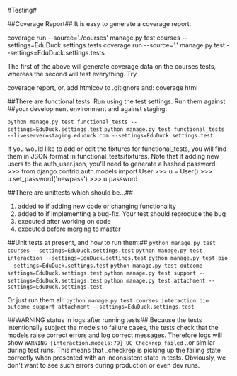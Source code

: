 #Testing#

##Coverage Report##
It is easy to generate a coverage report:

coverage run --source='./courses' manage.py test courses --settings=EduDuck.settings.tests
coverage run --source='.' manage.py test --settings=EduDuck.settings.tests

The first of the above will generate coverage data on the courses tests, 
whereas the second will test everything. Try

coverage report, or, add htmlcov to .gitignore and:
coverage html

##There are functional tests. Run using the test settings. Run them against 
##your development environment and against staging:
    
`python manage.py test functional_tests --settings=EduDuck.settings.test`
`python manage.py test functional_tests --liveserver=staging.eduduck.com --settings=EduDuck.settings.test`

If you would like to add or edit the fixtures for functional_tests, you will 
find them in JSON format in functional_tests/fixtures. Note that if adding new
users to the auth_user.json, you'll need to generate a hashed password:
    >>> from django.contrib.auth.models import User
    >>> u = User()
    >>> u.set_password('newpass')
    >>> u.password
    
##There are unittests which should be...##

1. added to if adding new code or changing functionality
2. added to if implementing a bug-fix. Your test should reproduce the bug
3. executed after working on code
4. executed before merging to master

##Unit tests at present, and how to run them:##
`python manage.py test courses --settings=EduDuck.settings.test`
`python manage.py test interaction --settings=EduDuck.settings.test`
`python manage.py test bio --settings=EduDuck.settings.test`
`python manage.py test outcome --settings=EduDuck.settings.test`
`python manage.py test support --settings=EduDuck.settings.test`
`python manage.py test attachment --settings=EduDuck.settings.test`

Or just run them all:
    `python manage.py test courses interaction bio outcome support attachment --settings=EduDuck.settings.test`

##WARNING status in logs after running tests##
Because the tests intentionally subject the models to failure cases, the tests 
check that the models raise correct errors and log correct messages.
Therefore logs will show 
`WARNING [interaction.models:79] UC Checkrep failed`
..or similar during test runs. This means that _checkrep is picking up the 
failing state correctly when presented with an inconsistent state in tests.
Obviously, we don't want to see such errors during production or even dev runs.
